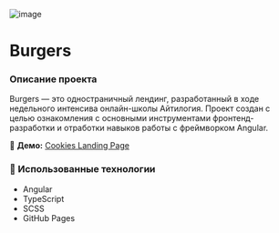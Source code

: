 ![image](https://github.com/user-attachments/assets/5aadbdbe-eaa2-48da-8476-cead8be4c9a7)

# Burgers

### Описание проекта  
Burgers — это одностраничный лендинг, разработанный в ходе недельного интенсива онлайн-школы Айтилогия.
Проект создан с целью ознакомления с основными инструментами фронтенд-разработки и отработки навыков работы с фреймворком Angular.

🔗 **Демо:** [Cookies Landing Page](https://slastenkina.github.io/burgers/)  

### 🔧 Использованные технологии  
- Angular  
- TypeScript  
- SCSS  
- GitHub Pages  
